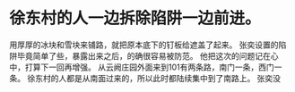 # 徐东村的人一边拆除陷阱一边前进。
用厚厚的冰块和雪块来铺路，就把原本底下的钉板给遮盖了起来。
张奕设置的陷阱毕竟简单了些，暴露出来之后，的确很容易被防范。
他把这次的问题记在心中，打算下一回再增强。
从云阙庄园外面来到101有两条路，南门一条，西门一条。
徐东村的人都是从南面过来的，所以此时都陆续集中到了南路上。
张奕没

